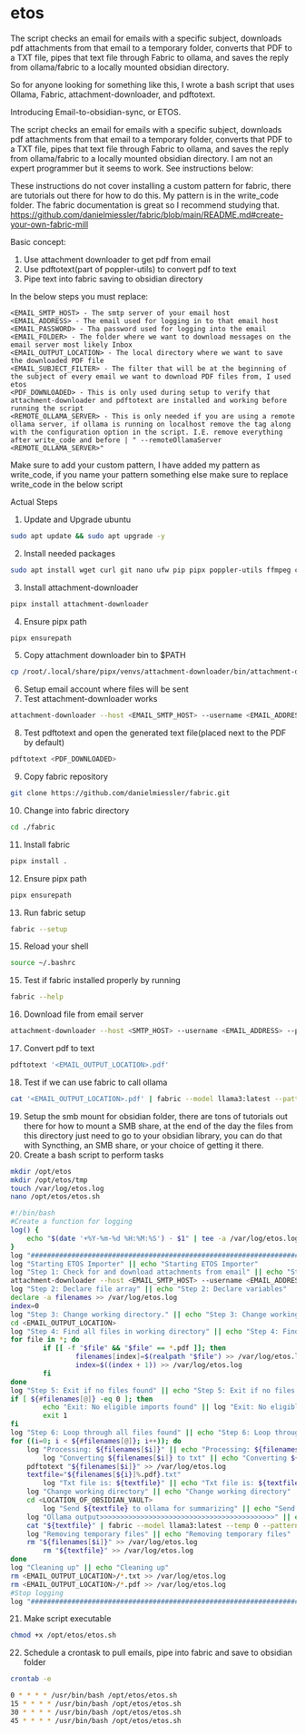 # etos
The script checks an email for emails with a specific subject, downloads pdf attachments from that email to a temporary folder, converts that PDF to a TXT file, pipes that text file through Fabric to ollama, and saves the reply from ollama/fabric to a locally mounted obsidian directory.

So for anyone looking for something like this, I wrote a bash script that uses Ollama, Fabric, attachment-downloader, and pdftotext. 

Introducing Email-to-obsidian-sync, or ETOS. 

The script checks an email for emails with a specific subject, downloads pdf attachments from that email to a temporary folder, converts that PDF to a TXT file, pipes that text file through Fabric to ollama, and saves the reply from ollama/fabric to a locally mounted obsidian directory. I am not an expert programmer but it seems to work. See instructions below:

These instructions do not cover installing a custom pattern for fabric, there are tutorials out there for how to do this. My pattern is in the write_code folder. The fabric documentation is great so I recommend studying that.
https://github.com/danielmiessler/fabric/blob/main/README.md#create-your-own-fabric-mill

Basic concept:
1. Use attachment downloader to get pdf from email
2. Use pdftotext(part of poppler-utils) to convert pdf to text
3. Pipe text into fabric saving to obsidian directory

In the below steps you must replace:
```
<EMAIL_SMTP_HOST> - The smtp server of your email host
<EMAIL_ADDRESS> - The email used for logging in to that email host
<EMAIL_PASSWORD> - Tha password used for logging into the email
<EMAIL_FOLDER> - The folder where we want to download messages on the email server most likely Inbox
<EMAIL_OUTPUT_LOCATION> - The local directory where we want to save the downloaded PDF file
<EMAIL_SUBJECT_FILTER> - The filter that will be at the beginning of the subject of every email we want to download PDF files from, I used etos
<PDF_DOWNLOADED> - This is only used during setup to verify that attachment-downloader and pdftotext are installed and working before running the script
<REMOTE_OLLAMA_SERVER> - This is only needed if you are using a remote ollama server, if ollama is running on localhost remove the tag along with the configuration option in the script. I.E. remove everything after write_code and before | " --remoteOllamaServer <REMOTE_OLLAMA_SERVER>"
```

Make sure to add your custom pattern, I have added my pattern as write_code, if you name your pattern something else make sure to replace write_code in the below script

Actual Steps
1. Update and Upgrade ubuntu
```bash
sudo apt update && sudo apt upgrade -y
```
2. Install needed packages
```bash
sudo apt install wget curl git nano ufw pip pipx poppler-utils ffmpeg cron
```
3. Install attachment-downloader
```bash
pipx install attachment-downloader
```
4. Ensure pipx path
```bash
pipx ensurepath
```
5. Copy attachment downloader bin to $PATH
```bash
cp /root/.local/share/pipx/venvs/attachment-downloader/bin/attachment-downloader /usr/local/sbin/attachment-downloader
```
6. Setup email account where files will be sent
7. Test attachment-downloader works
```bash
attachment-downloader --host <EMAIL_SMTP_HOST> --username <EMAIL_ADDRESS> --password <EMAIL_PASSWORD> --imap-folder <EMAIL_FOLDER> --output <EMAIL_OUTPUT_LOCATION> --delete --subject-regex=<EMAIL_SUBJECT_FILTER>
```
8. Test pdftotext and open the generated text file(placed next to the PDF by default)
```bash
pdftotext <PDF_DOWNLOADED>
```
9. Copy fabric repository
```bash
git clone https://github.com/danielmiessler/fabric.git
```
10. Change into fabric directory
```bash
cd ./fabric
```
11. Install fabric
```bash
pipx install .
```
12.  Ensure pipx path
```bash
pipx ensurepath
```
13. Run fabric setup
```bash
fabric --setup
```
15. Reload your shell
```bash
source ~/.bashrc
```
15. Test if fabric installed properly by running
```bash
fabric --help
```
16. Download file from email server
```bash
attachment-downloader --host <SMTP_HOST> --username <EMAIL_ADDRESS> --password <EMAIL_PASSWORD> --imap-folder <EMAIL_FOLDER> --output <EMAIL_OUTPUT_LOCATION> --delete --subject-regex=<EMAIL_SUBJECT_FILTER> --filename-template="{{date.strftime('%Y-%m-%d')}} - {{ subject }}.pdf"
```
17. Convert pdf to text
```bash
pdftotext '<EMAIL_OUTPUT_LOCATION>.pdf'
```
18. Test if we can use fabric to call ollama
```bash
cat '<EMAIL_OUTPUT_LOCATION>.pdf' | fabric --model llama3:latest --pattern write_code --remoteOllamaServer <REMOTE_OLLAMA_SERVER> | save NewTo-Do
```
19. Setup the smb mount for obsidian folder, there are tons of tutorials out there for how to mount a SMB share, at the end of the day the files from this directory just need to go to your obsidian library, you can do that with Syncthing, an SMB share, or your choice of getting it there.
20. Create a bash script to perform tasks
```bash
mkdir /opt/etos
mkdir /opt/etos/tmp
touch /var/log/etos.log
nano /opt/etos/etos.sh
```

```bash
#!/bin/bash
#Create a function for logging
log() {
	echo "$(date '+%Y-%m-%d %H:%M:%S') - $1" | tee -a /var/log/etos.log
}
log "#######################################################################################" || echo "#######################################################################################"
log "Starting ETOS Importer" || echo "Starting ETOS Importer"
log "Step 1: Check for and download attachments from email" || echo "Step 1: Check for and download attachments from email"
attachment-downloader --host <EMAIL_SMTP_HOST> --username <EMAIL_ADDRESS> --password <EMAIL_PASSWORD> --imap-folder <EMAIL_FOLDER> --output <EMAIL_OUTPUT_LOCATION> --delete --subject-regex=<EMAIL_SUBJECT_FILTER>
log "Step 2: Declare file array" || echo "Step 2: Declare variables"
declare -a filenames >> /var/log/etos.log
index=0
log "Step 3: Change working directory." || echo "Step 3: Change working directory."
cd <EMAIL_OUTPUT_LOCATION>
log "Step 4: Find all files in working directory" || echo "Step 4: Find all files in working directory"
for file in *; do
        if [[ -f "$file" && "$file" == *.pdf ]]; then
                filenames[index]=$(realpath "$file") >> /var/log/etos.log
                index=$((index + 1)) >> /var/log/etos.log
        fi
done
log "Step 5: Exit if no files found" || echo "Step 5: Exit if no files found"
if [ ${#filenames[@]} -eq 0 ]; then
        echo "Exit: No eligible imports found" || log "Exit: No eligible imports found"
        exit 1
fi
log "Step 6: Loop through all files found" || echo "Step 6: Loop through all files found"
for ((i=0; i < ${#filenames[@]}; i++)); do
	log "Processing: ${filenames[$i]}" || echo "Processing: ${filenames[$i]}"
        log "Converting ${filenames[$i]} to txt" || echo "Converting ${filenames[$i]} to txt"
	pdftotext "${filenames[$i]}" >> /var/log/etos.log
	textfile="${filenames[${i}]%.pdf}.txt"
        log "Txt file is: ${textfile}" || echo "Txt file is: ${textfile}"
	log "Change working directory" || echo "Change working directory"
	cd <LOCATION_OF_OBSIDIAN_VAULT>
        log "Send ${textfile} to ollama for summarizing" || echo "Send ${textfile} to ollama for summarizing"
	log "Ollama output>>>>>>>>>>>>>>>>>>>>>>>>>>>>>>>>>>>>>>>>>>>" || echo "Ollama output>>>>>>>>>>>>>>>>>>>>>>>>>>>>>>>>>>>>>>>>>>>"
	cat "${textfile}" | fabric --model llama3:latest --temp 0 --pattern write_code --remoteOllamaServer <REMOTE_OLLAMA_SERVER> | save New >> /var/log/etos.log
	log "Removing temporary files" || echo "Removing temporary files"
	rm "${filenames[$i]}" >> /var/log/etos.log
        rm "${textfile}" >> /var/log/etos.log
done
log "Cleaning up" || echo "Cleaning up"
rm <EMAIL_OUTPUT_LOCATION>/*.txt >> /var/log/etos.log
rm <EMAIL_OUTPUT_LOCATION>/*.pdf >> /var/log/etos.log
#Stop logging
log "#######################################################################################" | echo "#######################################################################################"

```
21. Make script executable
```bash
chmod +x /opt/etos/etos.sh
```
22. Schedule a crontask to pull emails, pipe into fabric and save to obsidian folder
```bash
crontab -e
```

```bash
0 * * * * /usr/bin/bash /opt/etos/etos.sh
15 * * * * /usr/bin/bash /opt/etos/etos.sh
30 * * * * /usr/bin/bash /opt/etos/etos.sh
45 * * * * /usr/bin/bash /opt/etos/etos.sh
```
